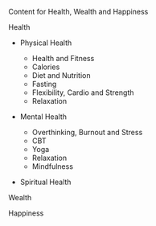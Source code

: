 Content for Health, Wealth and Happiness

Health
- Physical Health
  - Health and Fitness
  - Calories
  - Diet and Nutrition 
  - Fasting
  - Flexibility, Cardio and Strength
  - Relaxation

- Mental Health
  - Overthinking, Burnout and Stress
  - CBT
  - Yoga
  - Relaxation
  - Mindfulness

- Spiritual Health

Wealth

Happiness
